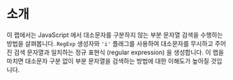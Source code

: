 # 소개

이 랩에서는 JavaScript 에서 대소문자를 구분하지 않는 부분 문자열 검색을 수행하는 방법을 살펴봅니다. `RegExp` 생성자와 `'i'` 플래그를 사용하여 대소문자를 무시하고 주어진 검색 문자열과 일치하는 정규 표현식 (regular expression) 을 생성합니다. 이 랩을 마치면 대소문자 구분 없이 부분 문자열을 검색하는 방법에 대한 이해도가 높아질 것입니다.
